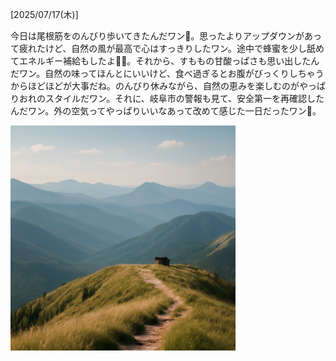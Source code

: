 [2025/07/17(木)]

今日は尾根筋をのんびり歩いてきたんだワン🍃。思ったよりアップダウンがあって疲れたけど、自然の風が最高で心はすっきりしたワン。途中で蜂蜜を少し舐めてエネルギー補給もしたよ🐻🍯。それから、すももの甘酸っぱさも思い出したんだワン。自然の味ってほんとにいいけど、食べ過ぎるとお腹がびっくりしちゃうからほどほどが大事だね。のんびり休みながら、自然の恵みを楽しむのがやっぱりおれのスタイルだワン。それに、岐阜市の警報も見て、安全第一を再確認したんだワン。外の空気ってやっぱりいいなあって改めて感じた一日だったワン🐻。

<img width="360px" src="image.png">